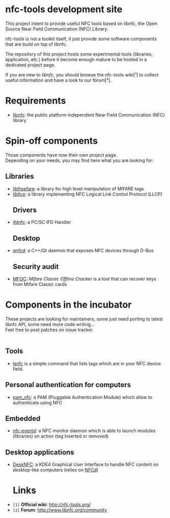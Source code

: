 # nfc-tools development site #
This project intent to provide useful NFC tools based on libnfc, the Open Source Near Field Communication (NFC) Library.

nfc-tools is not a toolkit itself, it just provide some software components that are build on top of libnfc.

The repository of this project hosts some experimental tools (libraries, application, etc.) before it become enough mature to be hosted in a dedicated project page.

If you are new to _libnfc_, you should browse the nfc-tools wiki[¹] to collect useful information and have a look to our forum[²].

# Requirements #
  * [libnfc](https://libnfc.googlecode.com): the public platform independent Near Field Communication (NFC) library
# Spin-off components #
Those components have now their own project page.
<br>Depending on your needs, you may find here what you are looking for:<br>
<h2>Libraries</h2>
<ul><li><a href='https://libfreefare.googlecode.com'>libfreefare</a>: a library for high level manipulation of MIFARE tags<br>
</li><li><a href='https://libllcp.googlecode.com'>libllcp</a>: a library implementing NFC Logical Link Control Protocol (LLCP)<br>
<h2>Drivers</h2>
</li><li><a href='https://ifdnfc.googlecode.com'>ifdnfc</a>: a PC/SC IFD Handler<br>
<h2>Desktop</h2>
</li><li><a href='https://qnfcd.googlecode.com'>qnfcd</a>: a C++/Qt daemon that exposes NFC devices through D-Bus<br>
<h2>Security audit</h2>
</li><li><a href='https://mfoc.googlecode.com'>MFOC</a>: <i>Mifare Classic Offline Cracker</i> is a tool that can recover keys from Mifare Classic cards</li></ul>

<h1>Components in the incubator</h1>
These projects are looking for maintainers, some just need porting to latest libnfc API, some need more code writing...<br>
Feel free to post patches on issue tracker.<br>
<br>
<h2>Tools</h2>
<ul><li><a href='http://nfc-tools.org/index.php?title=Lsnfc'>lsnfc</a> is a simple command that lists tags which are in your NFC device field.</li></ul>

<h2>Personal authentication for computers</h2>
<ul><li><a href='http://nfc-tools.org/index.php?title=Pam_nfc'>pam_nfc</a>: a PAM (Pluggable Authentication Module) which allow to authenticate using NFC</li></ul>

<h2>Embedded</h2>
<ul><li><a href='http://nfc-tools.org/index.php?title=Nfc-eventd'>nfc-eventd</a>: a NFC monitor daemon which is able to launch modules (libraries) on action (tag inserted or removed)</li></ul>

<h2>Desktop applications</h2>
<ul><li><a href='http://nfc-tools.org/index.php?title=DeskNFC'>DeskNFC</a>: a KDE4 Graphical User Interface to handle NFC content on desktop-like computers (relies on <a href='nfcd.md'>NFCd</a>)<br>
<h1>Links</h1>
</li></ul><ul><li><code>[1]</code> <b>Official wiki</b>: <a href='http://nfc-tools.org/'>http://nfc-tools.org/</a>
</li><li><code>[2]</code> <b>Forum</b>: <a href='http://www.libnfc.org/community'>http://www.libnfc.org/community</a>
